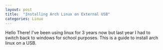```yaml
---
layout: post
title:  "Installing Arch Linux on External USB"
categories: Linux
---
```



Hello There! I've been using linux for 3 years now but last year I had to switch back to windows for school purposes. This is a guide to install arch linux on a USB. 
